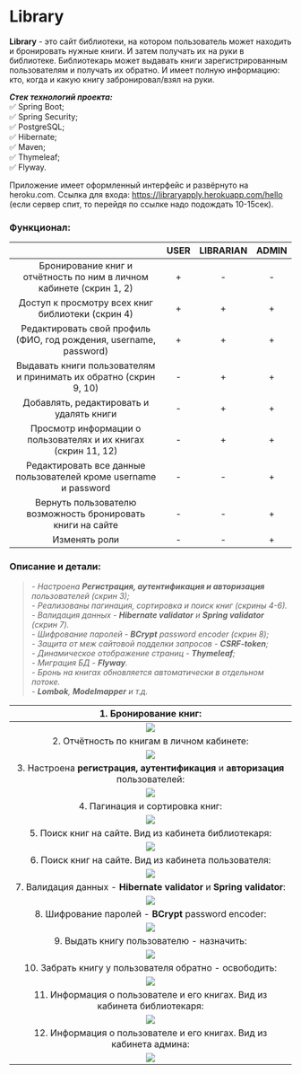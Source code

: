 # Library

**Library** - это сайт библиотеки, на котором пользователь может находить и бронировать нужные книги. И затем получать их на руки в библиотеке. Библиотекарь может выдавать книги зарегистрированным пользователям и получать их обратно. И имеет полную информацию: кто, когда и какую книгу забронировал/взял на руки.

***Стек технологий проекта:***   
:white_check_mark: Spring Boot;   
:white_check_mark: Spring Security;   
:white_check_mark: PostgreSQL;   
:white_check_mark: Hibernate;   
:white_check_mark: Maven;   
:white_check_mark: Thymeleaf;   
:white_check_mark: Flyway.

Приложение имеет оформленный интерфейс и развёрнуто на heroku.com. Ссылка для входа: https://libraryapply.herokuapp.com/hello   
(если сервер спит, то перейдя по ссылке надо подождать 10-15сек).

### Функционал:
|                                                                      | USER | LIBRARIAN | ADMIN |
|:--------------------------------------------------------------------:|:----:|:---------:|:-----:|
| Бронирование книг и отчётность по ним в личном кабинете (скрин 1, 2) |  +   |     -     |   -   |
|          Доступ к просмотру всех книг библиотеки (скрин 4)           |  +   |     +     |   +   |
|  Редактировать свой профиль (ФИО, год рождения, username, password)  |  +   |     +     |   +   |
|  Выдавать книги пользователям и принимать их обратно (скрин 9, 10)   |  -   |     +     |   +   |
|               Добавлять, редактировать и удалять книги               |  -   |     +     |   +   |
|   Просмотр информации о пользователях и их книгах (скрин 11, 12)    |  -   |     +     |   +   |
|   Редактировать все данные пользователей кроме username и password   |  -   |     -     |   +   |
|     Вернуть пользователю возможность бронировать книги на сайте      |  -   |     -     |   +   |
|                            Изменять роли                             |  -   |     -     |   +   |

### Описание и детали:
>*- Настроена __Регистрация, аутентификация и авторизация__ пользователей (скрин 3);*  
*- Реализованы пагинация, сортировка и поиск книг (скрины 4-6).*   
*- Валидация данных - __Hibernate validator__ и __Spring validator__ (скрин 7).*   
*- Шифрование паролей - __BCrypt__ password encoder (скрин 8);*   
*- Защита от меж сайтовой подделки запросов - __CSRF-token__;*  
*- Динамическое отображение страниц - __Thymeleaf__;*  
*- Миграция БД - __Flyway__.*   
*- Бронь на книгах обновляется автоматически в отдельном потоке.*   
*- __Lombok__, __Modelmapper__ и т.д.*

|                             1. Бронирование книг:                             |
|:-----------------------------------------------------------------------------:|
|                        ![](readme-screen/Booking.jpg)                         |
|                  2. Отчётность по книгам в личном кабинете:                   |
|                        ![](readme-screen/My_books.jpg)                        |
| 3. Настроена __регистрация, аутентификация__ и __авторизация__ пользователей: |
|                        ![](readme-screen/Reg_form.jpg)                        |
|                        4. Пагинация и сортировка книг:                        |
|                       ![](readme-screen/All_books.jpg)                        |
|             5. Поиск книг на сайте. Вид из кабинета библиотекаря:             |
|                 ![](readme-screen/Search_from_librarian.jpg)                  |
|             6. Поиск книг на сайте. Вид из кабинета пользователя:             |
|                    ![](readme-screen/Search_from_user.jpg)                    |
|     7. Валидация данных - __Hibernate validator__ и __Spring validator__:     |
|                       ![](readme-screen/Validator.jpg)                        |
|             8. Шифрование паролей - __BCrypt__ password encoder:              |
|                         ![](readme-screen/BCrypt.jpg)                         |
|                   9. Выдать книгу пользователю - назначить:                   |
|                         ![](readme-screen/Assign.jpg)                         |
|            10. Забрать книгу у пользователя обратно - освободить:             |
|                        ![](readme-screen/Release.jpg)                         |
|   11. Информация о пользователе и его книгах. Вид из кабинета библиотекаря:   |
|                ![](readme-screen/User_info_from_librarian.jpg)                |
|      12. Информация о пользователе и его книгах. Вид из кабинета админа:      |
|                  ![](readme-screen/User_info_from_admin.jpg)                  |